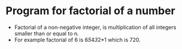 # Program for factorial of a number

* Factorial of a non-negative integer, is multiplication of all integers smaller than or equal to n.
* For example factorial of 6 is 6*5*4*3*2*1 which is 720.
